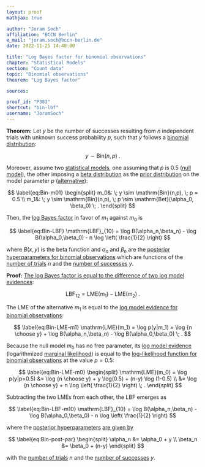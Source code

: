 ```yaml
---
layout: proof
mathjax: true

author: "Joram Soch"
affiliation: "BCCN Berlin"
e_mail: "joram.soch@bccn-berlin.de"
date: 2022-11-25 14:40:00

title: "Log Bayes factor for binomial observations"
chapter: "Statistical Models"
section: "Count data"
topic: "Binomial observations"
theorem: "Log Bayes factor"

sources:

proof_id: "P383"
shortcut: "bin-lbf"
username: "JoramSoch"
---
```



**Theorem:** Let $y$ be the number of successes resulting from $n$ independent trials with unknown success probability $p$, such that $y$ follows a [binomial distribution](/D/bin):

$$ \label{eq:Bin}
y \sim \mathrm{Bin}(n,p) \; .
$$

Moreover, assume two [statistical models](/D/fpm), one assuming that $p$ is 0.5 ([null model](/D/h0)), the other imposing a [beta distribution](/P/bin-prior) as the [prior distribution](/D/prior) on the model parameter $p$ ([alternative](/D/h1)):

$$ \label{eq:Bin-m01}
\begin{split}
m_0&: \; y \sim \mathrm{Bin}(n,p), \; p = 0.5 \\
m_1&: \; y \sim \mathrm{Bin}(n,p), \; p \sim \mathrm{Bet}(\alpha_0, \beta_0) \; .
\end{split}
$$

Then, the [log Bayes factor](/D/lbf) in favor of $m_1$ against $m_0$ is

$$ \label{eq:Bin-LBF}
\mathrm{LBF}_{10} = \log B(\alpha_n,\beta_n) - \log B(\alpha_0,\beta_0) - n \log \left( \frac{1}{2} \right)
$$

where $B(x,y)$ is the beta function and $\alpha_n$ and $\beta_n$ are the [posterior hyperparameters for binomial observations](/P/bin-post) which are functions of the [number of trials](/D/bin) $n$ and the [number of successes](/D/bin) $y$.


**Proof:** [The log Bayes factor is equal to the difference of two log model evidences](/P/lbf-lme):

$$ \label{eq:LBF-LME}
\mathrm{LBF}_{12} = \mathrm{LME}(m_1) - \mathrm{LME}(m_2) \; .
$$

The LME of the alternative $m_1$ is equal to the [log model evidence for binomial observations](/P/bin-lme):

$$ \label{eq:Bin-LME-m1}
\mathrm{LME}(m_1) = \log p(y|m_1) = \log {n \choose y} + \log B(\alpha_n,\beta_n) - \log B(\alpha_0,\beta_0) \; .
$$

Because the null model $m_0$ has no free parameter, its [log model evidence](/D/lme) (logarithmized [marginal likelihood](/D/ml)) is equal to the [log-likelihood function for binomial observations](/P/bin-mle) at the value $p = 0.5$:

$$ \label{eq:Bin-LME-m0}
\begin{split}
\mathrm{LME}(m_0) = \log p(y|p=0.5) &= \log {n \choose y} + y \log(0.5) + (n-y) \log (1-0.5)  \\
&= \log {n \choose y} + n \log \left( \frac{1}{2} \right) \; .
\end{split}
$$

Subtracting the two LMEs from each other, the LBF emerges as

$$ \label{eq:Bin-LBF-m10}
\mathrm{LBF}_{10} = \log B(\alpha_n,\beta_n) - \log B(\alpha_0,\beta_0) - n \log \left( \frac{1}{2} \right)
$$

where the [posterior hyperparameters](/D/post) [are given by](/P/bin-post)

$$ \label{eq:Bin-post-par}
\begin{split}
\alpha_n &= \alpha_0 + y \\
\beta_n &= \beta_0 + (n-y)
\end{split}
$$

with the [number of trials](/D/bin) $n$ and the [number of successes](/D/bin) $y$.